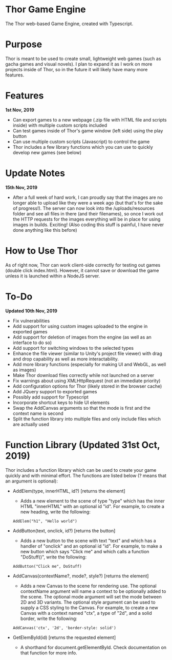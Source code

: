 # Thor Game Engine
 The Thor web-based Game Engine, created with Typescript. 

# Purpose
Thor is meant to be used to create small, lightweight web games (such as gacha games and 
visual novels). I plan to expand it as I work on more projects inside of Thor, so 
in the future it will likely have many more features.

# Features
**1st Nov, 2019**
- Can export games to a new webpage (.zip file with HTML file and scripts inside) with multiple 
custom scripts included
- Can test games inside of Thor's game window (left side) using the play button
- Can use multiple custom scripts (Javascript) to control the game
- Thor includes a few library functions which you can use to quickly develop new games (see below)

# Update Notes
**15th Nov, 2019**
- After a full week of hard work, I can proudly say that the images are no longer able to 
upload like they were a week ago (but that's for the sake of progress!). The server can
now look into the /uploads/resources folder and see all files in there (and their filenames),
so once I work out the HTTP requests for the images everything will be in place for 
using images in builds. Exciting! (Also coding this stuff is painful, I have never 
done anything like this before)

# How to Use Thor
As of right now, Thor can work client-side correctly for testing out games (double click index.html). However, it cannot save or download the game unless it is launched within a NodeJS server.

# To-Do
**Updated 10th Nov, 2019**
- Fix vulnerabilities
- Add support for using custom images uploaded to the engine in exported games
- Add support for deletion of images from the engine (as well as an interface to do so)
- Add support for switching windows to the selected types
- Enhance the file viewer (similar to Unity's project file viewer) with drag and drop capability
as well as more interactability. 
- Add more library functions (especially for making UI and WebGL, as well as images)
- Make Thor download files correctly while not launched on a server
- Fix warnings about using XMLHttpRequest (not an immediate priority)
- Add configuration options for Thor (likely stored in the browser cache)
- Add JQuery support to exported games
- Possibly add support for Typescript
- Incorporate shortcut keys to hide UI elements
- Swap the AddCanvas arguments so that the mode is first and the context name is second
- Split the function library into multiple files and only include files which are actually used

# Function Library (Updated 31st Oct, 2019)
Thor includes a function library which can be used to create your game quickly and with 
minimal effort. The functions are listed below (? means that an argument is optional): 

- AddElem(type, innerHTML, id?)     [returns the element]
  - Adds a new element to the scene of type "type" which has the inner HTML "innerHTML" 
with an optional id "id". For example, to create a new heading, write the following: 
  ```
  AddElem("h1", "Hello world")
  ```

- AddButton(text, onclick, id?)     [returns the button]
  - Adds a new button to the scene with text "text" and which has a handler of "onclick"
  and an optional id "id". For example, to make a new button which says "Click me" 
  and which calls a function "DoStuff()", write the following: 
  ```
  AddButton("Click me", DoStuff)
  ```

- AddCanvas(contextName?, mode?, style?)     [returns the element]
  - Adds a new Canvas to the scene for rendering use. The optional contextName argument will
  name a context to be optionally added to the scene. The optional mode argument will set
  the mode between 2D and 3D variants. The optional style argument can be used to supply 
  a CSS styling to the Canvas. For example, to create a new Canvas with a context named
  "ctx", a type of "2d", and a solid border, write the following:
  ```
  AddCanvas('ctx', '2d', 'border-style: solid')
  ```
  
- GetElemById(id)                 [returns the requested element]
  - A shorthand for document.getElementById. Check documentation on that function
  for more info.
